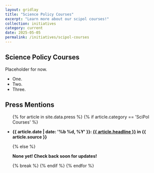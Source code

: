 ```yaml
---
layout: gridlay
title: "Science Policy Courses"
excerpt: "Learn more about our scipol courses!"
collection: initiatives
category: current
date: 2025-05-05
permalink: /initiatives/scipol-courses
---
```


<h2>Science Policy Courses</h2>

Placeholder for now.

<ul>
  <li>One.</li>
  <li>Two.</li>
  <li>Three.</li>
</ul>

<div class="jumbotron">
  <h2>Press Mentions</h2>
  <ul>
    {% for article in site.data.press %}
      {% if article.category == 'SciPol Courses' %}
        <li>
          <p><b>{{ article.date | date: '%b %d, %Y' }}:
        <a href="{{ article.website }}">{{ article.headline }}</a> in {{ article.source }}</b></p>
        </li>
      {% else %}
        <p><b>None yet! Check back soon for updates!</b></p>
      {% break %}
      {% endif %}
    {% endfor %}
  </ul>
</div>